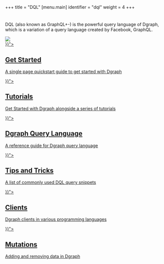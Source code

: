 +++
title = "DQL"
[menu.main]
  identifier = "dql"
  weight = 4
+++

<div class="landing">
  <div class="hero">
    <h1></h1>
    <p>
      DQL (also known as GraphQL+-) is the powerful query language of Dgraph, which is a variation of a query language created by Facebook, GraphQL.
    </p>
    <img class="hero-deco" src="/images/hero-deco.png" />
  </div>
  <div class="item">
    <div class="icon"><i class="lni lni-play" aria-hidden="true"></i></div>
    <a  href="{{< relref "../get-started/index.md">}}">
      <h2>Get Started</h2>
      <p>
        A single page quickstart guide to get started with Dgraph
      </p>
    </a>
  </div>
  <div class="item">
    <div class="icon"><i class="fa fa-university" aria-hidden="true"></i></div>
    <a href="{{< relref "../tutorials/_index.md">}}">
      <h2>Tutorials</h2>
      <p>
        Get Started with Dgraph alongside a series of tutorials
      </p>
    </a>
  </div>
  <div class="item">
    <div class="icon"><i class="fa fa-code-fork" aria-hidden="true"></i></div>
    <a href="{{< relref "../query-language/_index.md">}}">
      <h2>Dgraph Query Language</h2>
      <p>
        A reference guide for Dgraph query language
      </p>
    </a>
  </div>

  <div class="item">
    <div class="icon"><i class="lni lni-graduation" aria-hidden="true"></i></div>
    <a href="{{< relref "../tips/_index.md">}}">
      <h2>Tips and Tricks</h2>
      <p>
        A list of commonly used DQL query snippets
      </p>
    </a>
  </div>
  <div class="item">
    <div class="icon"><i class="lni lni-fireworks" aria-hidden="true"></i></div>
    <a href="{{< relref "../clients/_index.md">}}">
      <h2>Clients</h2>
      <p>
        Dgraph clients in various programming languages
      </p>
    </a>
  </div>
  <div class="item">
    <div class="icon"><i class="fa fa-cog" aria-hidden="true"></i></div>
    <a href="{{< relref "../mutations/_index.md">}}">
      <h2>Mutations</h2>
      <p>
        Adding and removing data in Dgraph
      </p>
    </a>
  </div>

</div>

<style>
  ul.contents {
    display: none;
  }
</style>
